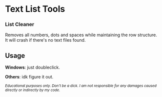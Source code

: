 # Text List Tools
### List Cleaner
Removes all numbers, dots and spaces while maintaining the row structure. It will crash if there's no text files found.


## Usage
**Windows**: just doubleclick.


**Others**: idk figure it out.





<sub>_Educational purposes only. Don't be a dick. I am not responsible for any damages caused directly or indirectly by my code._</sub>
